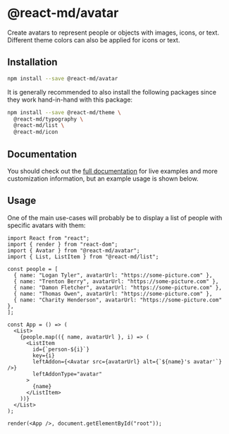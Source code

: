 # @react-md/avatar

Create avatars to represent people or objects with images, icons, or text.
Different theme colors can also be applied for icons or text.

## Installation

```sh
npm install --save @react-md/avatar
```

It is generally recommended to also install the following packages since they
work hand-in-hand with this package:

```sh
npm install --save @react-md/theme \
  @react-md/typography \
  @react-md/list \
  @react-md/icon
```

<!-- DOCS_REMOVE -->

## Documentation

You should check out the
[full documentation](https://react-md.dev/packages/avatar/demos) for live
examples and more customization information, but an example usage is shown
below.

<!-- DOCS_REMOVE_END -->

## Usage

One of the main use-cases will probably be to display a list of people with
specific avatars with them:

```tsx
import React from "react";
import { render } from "react-dom";
import { Avatar } from "@react-md/avatar";
import { List, ListItem } from "@react-md/list";

const people = [
  { name: "Logan Tyler", avatarUrl: "https://some-picture.com" },
  { name: "Trenton Berry", avatarUrl: "https://some-picture.com" },
  { name: "Damon Fletcher", avatarUrl: "https://some-picture.com" },
  { name: "Thomas Owen", avatarUrl: "https://some-picture.com" },
  { name: "Charity Henderson", avatarUrl: "https://some-picture.com" },
];

const App = () => (
  <List>
    {people.map(({ name, avatarUrl }, i) => (
      <ListItem
        id={`person-${i}`}
        key={i}
        leftAddon={<Avatar src={avatarUrl} alt={`${name}'s avatar'`} />}
        leftAddonType="avatar"
      >
        {name}
      </ListItem>
    ))}
  </List>
);

render(<App />, document.getElementById("root"));
```

